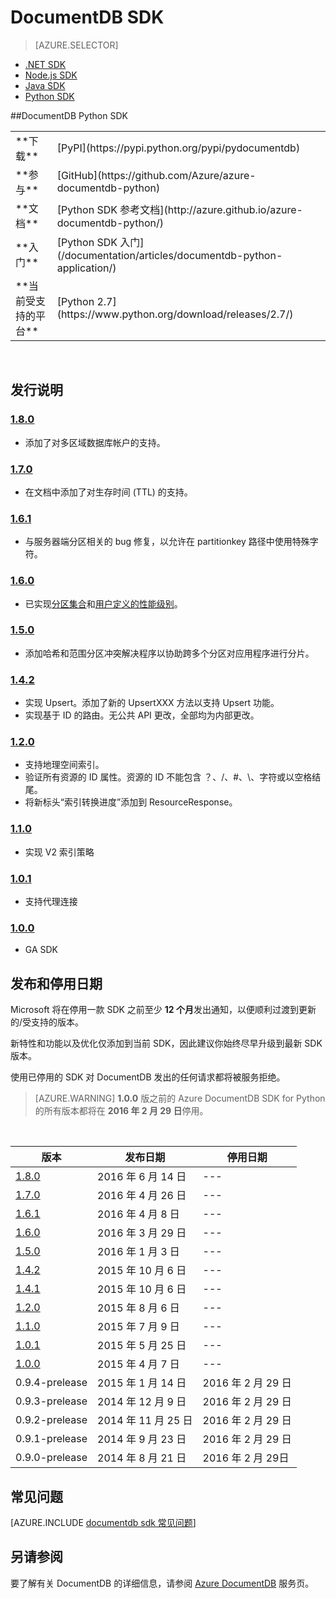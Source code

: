 <properties 
	pageTitle="DocumentDB Python SDK | Azure" 
	description="了解有关 Python SDK 的全部信息，包括发布日期、停用日期和 DocumentDB Python SDK 各版本之间所做的更改。" 
	services="documentdb" 
	documentationCenter="python" 
	authors="aliuy" 
	manager="jhubbard" 
	editor="cgronlun"/>

<tags 
	ms.service="documentdb" 
	ms.date="06/14/2016" 
	wacn.date="06/30/2016"/>

# DocumentDB SDK

> [AZURE.SELECTOR]
- [.NET SDK](/documentation/articles/documentdb-sdk-dotnet/)
- [Node.js SDK](/documentation/articles/documentdb-sdk-node/)
- [Java SDK](/documentation/articles/documentdb-sdk-java/)
- [Python SDK](/documentation/articles/documentdb-sdk-python/)

##DocumentDB Python SDK

<table>
<tr><td>**下载**</td><td>[PyPI](https://pypi.python.org/pypi/pydocumentdb)</td></tr>
<tr><td>**参与**</td><td>[GitHub](https://github.com/Azure/azure-documentdb-python)</td></tr>
<tr><td>**文档**</td><td>[Python SDK 参考文档](http://azure.github.io/azure-documentdb-python/)</td></tr>
<tr><td>**入门**</td><td>[Python SDK 入门](/documentation/articles/documentdb-python-application/)</td></tr>
<tr><td>**当前受支持的平台**</td><td>[Python 2.7](https://www.python.org/download/releases/2.7/)</td></tr>
</table></br>

## 发行说明

### <a name="1.8.0"/>[1\.8.0](https://pypi.python.org/pypi/pydocumentdb/1.8.0)
  - 添加了对多区域数据库帐户的支持。

### <a name="1.7.0"/>[1\.7.0](https://pypi.python.org/pypi/pydocumentdb/1.7.0)
- 在文档中添加了对生存时间 (TTL) 的支持。

### <a name="1.6.1"/>[1\.6.1](https://pypi.python.org/pypi/pydocumentdb/1.6.1)
- 与服务器端分区相关的 bug 修复，以允许在 partitionkey 路径中使用特殊字符。

### <a name="1.6.0"/>[1\.6.0](https://pypi.python.org/pypi/pydocumentdb/1.6.0)
- 已实现[分区集合](/documentation/articles/documentdb-partition-data/)和[用户定义的性能级别](/documentation/articles/documentdb-performance-levels/)。 

### <a name="1.5.0"/>[1\.5.0](https://pypi.python.org/pypi/pydocumentdb/1.5.0)
- 添加哈希和范围分区冲突解决程序以协助跨多个分区对应用程序进行分片。

### <a name="1.4.2"/>[1\.4.2](https://pypi.python.org/pypi/pydocumentdb/1.4.2)
- 实现 Upsert。添加了新的 UpsertXXX 方法以支持 Upsert 功能。
- 实现基于 ID 的路由。无公共 API 更改，全部均为内部更改。

### <a name="1.2.0"/>[1\.2.0](https://pypi.python.org/pypi/pydocumentdb/1.2.0)
- 支持地理空间索引。
- 验证所有资源的 ID 属性。资源的 ID 不能包含 ？、/、#、\\、字符或以空格结尾。
- 将新标头“索引转换进度”添加到 ResourceResponse。

### <a name="1.1.0"/>[1\.1.0](https://pypi.python.org/pypi/pydocumentdb/1.1.0)
- 实现 V2 索引策略

### <a name="1.0.1"/>[1\.0.1](https://pypi.python.org/pypi/pydocumentdb/1.0.1)
- 支持代理连接

### <a name="1.0.0"/>[1\.0.0](https://pypi.python.org/pypi/pydocumentdb/1.0.0)
- GA SDK

## 发布和停用日期
Microsoft 将在停用一款 SDK 之前至少 **12 个月**发出通知，以便顺利过渡到更新的/受支持的版本。

新特性和功能以及优化仅添加到当前 SDK，因此建议你始终尽早升级到最新 SDK 版本。

使用已停用的 SDK 对 DocumentDB 发出的任何请求都将被服务拒绝。

> [AZURE.WARNING]
**1.0.0** 版之前的 Azure DocumentDB SDK for Python 的所有版本都将在 **2016 年 2 月 29 日**停用。

<br/>

| 版本 | 发布日期 | 停用日期 
| ---	  | ---	         | ---
| [1\.8.0](#1.8.0) | 2016 年 6 月 14 日 |---
| [1\.7.0](#1.7.0) | 2016 年 4 月 26 日 |---
| [1\.6.1](#1.6.1) | 2016 年 4 月 8 日 |---
| [1\.6.0](#1.6.0) | 2016 年 3 月 29 日 |---
| [1\.5.0](#1.5.0) | 2016 年 1 月 3 日 |---
| [1\.4.2](#1.4.2) | 2015 年 10 月 6 日 |---
| [1\.4.1](#1.4.1) | 2015 年 10 月 6 日 |---
| [1\.2.0](#1.2.0) | 2015 年 8 月 6 日 |---
| [1\.1.0](#1.1.0) | 2015 年 7 月 9 日 |---
| [1\.0.1](#1.0.1) | 2015 年 5 月 25 日 |---
| [1\.0.0](#1.0.0) | 2015 年 4 月 7 日 |---
|0.9.4-prelease | 2015 年 1 月 14 日 | 2016 年 2 月 29 日
|0.9.3-prelease | 2014 年 12 月 9 日 | 2016 年 2 月 29 日
|0.9.2-prelease | 2014 年 11 月 25 日 | 2016 年 2 月 29 日
|0.9.1-prelease | 2014 年 9 月 23 日 | 2016 年 2 月 29 日
|0.9.0-prelease | 2014 年 8 月 21 日 | 2016 年 2 月 29日

## 常见问题
[AZURE.INCLUDE [documentdb sdk 常见问题](../../includes/documentdb-sdk-faq.md)]

## 另请参阅

要了解有关 DocumentDB 的详细信息，请参阅 [Azure DocumentDB](/services/documentdb/) 服务页。

<!---HONumber=Mooncake_0627_2016-->